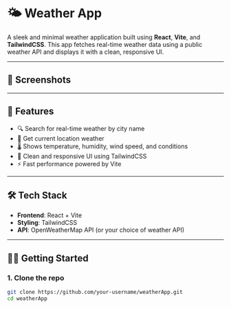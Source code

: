 # 🌤️ Weather App

A sleek and minimal weather application built using **React**, **Vite**, and **TailwindCSS**. This app fetches real-time weather data using a public weather API and displays it with a clean, responsive UI.

---

## 📸 Screenshots

---

## 🚀 Features

- 🔍 Search for real-time weather by city name
- 📍 Get current location weather
- 🌡️ Shows temperature, humidity, wind speed, and conditions
- 🎨 Clean and responsive UI using TailwindCSS
- ⚡ Fast performance powered by Vite

---

## 🛠️ Tech Stack

- **Frontend**: React + Vite
- **Styling**: TailwindCSS
- **API**: OpenWeatherMap API (or your choice of weather API)

---

## 🧑‍💻 Getting Started

### 1. Clone the repo

```bash
git clone https://github.com/your-username/weatherApp.git
cd weatherApp
